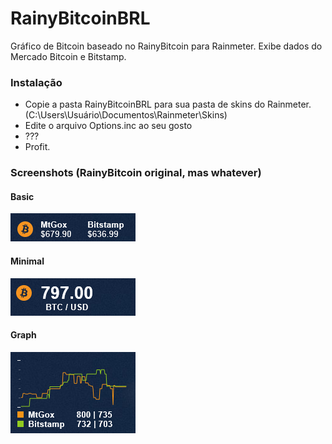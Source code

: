 RainyBitcoinBRL
===============

Gráfico de Bitcoin baseado no RainyBitcoin para Rainmeter. Exibe dados do Mercado Bitcoin e Bitstamp.

### Instalação
- Copie a pasta RainyBitcoinBRL para sua pasta de skins do Rainmeter. (C:\Users\Usuário\Documentos\Rainmeter\Skins)
- Edite o arquivo Options.inc ao seu gosto
- ???
- Profit.


### Screenshots (RainyBitcoin original, mas whatever)
#### Basic
![Basic Ticker](Preview/basic_ticker.png)

#### Minimal
![Minimal Ticker](Preview/minimal_ticker.png)

#### Graph
![Line Graph](Preview/linegraph.png)